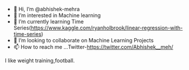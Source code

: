 - 👋 Hi, I’m @abhishek-mehra
- 👀 I’m interested in Machine learning
- 🌱 I’m currently learning Time Series(https://www.kaggle.com/ryanholbrook/linear-regression-with-time-series)
- 💞️ I’m looking to collaborate on Machine Learning Projects
- 📫 How to reach me ...Twitter-https://twitter.com/Abhishek__meh/

I like weight training,football.

<!---
abhishek-mehra/abhishek-mehra is a ✨ special ✨ repository because its `README.md` (this file) appears on your GitHub profile.
You can click the Preview link to take a look at your changes.
--->
